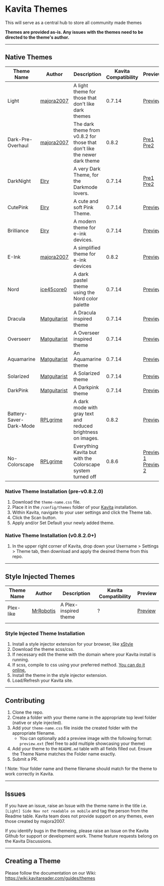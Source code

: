# Kavita Themes
This will serve as a central hub to store all community made themes

**Themes are provided as-is. Any issues with the themes need to be directed to the theme's author.**

---
## Native Themes
| Theme Name | Author | Description                                         | Kavita Compatibility | Preview | Total Installs |
|------------|--------|-----------------------------------------------------|----------------------|---------|----------------|
| Light      | [majora2007](https://github.com/majora2007)     | A light theme for those that don't like dark themes | 0.7.14 | [Preview](https://github.com/Kareadita/Themes/blob/main/Native%20Themes/Light/example.png) | <img src="https://img.shields.io/endpoint?url=https://stats.kavitareader.com/api/ui/theme-users?theme=light"/> |
| Dark-Pre-Overhaul     | [majora2007](https://github.com/majora2007)     | The dark theme from v0.8.2 for those that don't like the newer dark theme | 0.8.2               | [Pre1](https://github.com/Kareadita/Themes/blob/main/Native%20Themes/Dark-Pre-Overhaul/preview1.png) [Pre2](https://github.com/Kareadita/Themes/blob/main/Native%20Themes/Dark-Pre-Overhaul/preview2.png) | <img src="https://img.shields.io/endpoint?url=https://stats.kavitareader.com/api/ui/theme-users?theme=Dark-Pre-Overhaul"/> |
| DarkNight  | [Elry](https://github.com/ElryWeeb)             | A very Dark Theme, for the Darkmode lovers.         | 0.7.14               | [Pre1](https://github.com/Kareadita/Themes/blob/main/Native%20Themes/DarkNight/preview1.png) [Pre2](https://github.com/Kareadita/Themes/blob/main/Native%20Themes/DarkNight/preview2.png) | <img src="https://img.shields.io/endpoint?url=https://stats.kavitareader.com/api/ui/theme-users?theme=DarkNight"/> |
| CutePink	 | [Elry](https://github.com/ElryWeeb)             | A cute and soft Pink Theme.						 | 0.7.14               | [Preview](https://github.com/Kareadita/Themes/blob/main/Native%20Themes/CutePink/preview.png) | <img src="https://img.shields.io/endpoint?url=https://stats.kavitareader.com/api/ui/theme-users?theme=CutePink"/> |
| Brilliance | [Elry](https://github.com/ElryWeeb)             | A modern theme for e-ink devices.				     | 0.7.14               | [Preview](https://github.com/Kareadita/Themes/blob/main/Native%20Themes/Brilliance/preview.png) | <img src="https://img.shields.io/endpoint?url=https://stats.kavitareader.com/api/ui/theme-users?theme=Brilliance"/> |
| E-Ink      | [majora2007](https://github.com/majora2007)     | A simplified theme for e-ink devices                | 0.8.2                | [Preview](https://github.com/Kareadita/Themes/blob/main/Native%20Themes/E-Ink/preview.jpg) | <img src="https://img.shields.io/endpoint?url=https://stats.kavitareader.com/api/ui/theme-users?theme=E-Ink"/> |
| Nord       | [ice45core0](https://github.com/ice45core0)     | A dark pastel theme using the Nord color palette    | 0.7.14               | [Preview](https://github.com/Kareadita/Themes/blob/main/Native%20Themes/Nord/preview.png) | <img src="https://img.shields.io/endpoint?url=https://stats.kavitareader.com/api/ui/theme-users?theme=Nord"/> |
| Dracula    | [Matguitarist](https://github.com/matguitarist) | A Dracula inspired theme                            | 0.7.14               | [Preview](https://github.com/Kareadita/Themes/blob/main/Native%20Themes/Dracula/preview.jpg) | <img src="https://img.shields.io/endpoint?url=https://stats.kavitareader.com/api/ui/theme-users?theme=Dracula"/> |
| Overseerr  | [Matguitarist](https://github.com/matguitarist) | A Overseer inspired theme                           | 0.7.14               | [Preview](https://github.com/Kareadita/Themes/blob/main/Native%20Themes/Overseerr/preview.jpg) | <img src="https://img.shields.io/endpoint?url=https://stats.kavitareader.com/api/ui/theme-users?theme=Overseerr"/> |
| Aquamarine | [Matguitarist](https://github.com/matguitarist) | An Aquamarine theme                                 | 0.7.14               | [Preview](https://github.com/Kareadita/Themes/blob/main/Native%20Themes/Aquamarine/preview.jpg) | <img src="https://img.shields.io/endpoint?url=https://stats.kavitareader.com/api/ui/theme-users?theme=Aquamarine"/> |
| Solarized  | [Matguitarist](https://github.com/matguitarist) | A Solarized theme                                   | 0.7.14               | [Preview](https://github.com/Kareadita/Themes/blob/main/Native%20Themes/Solarized/preview.jpg) | <img src="https://img.shields.io/endpoint?url=https://stats.kavitareader.com/api/ui/theme-users?theme=Solarized"/> |
| DarkPink   | [Matguitarist](https://github.com/matguitarist) | A Darkpink theme                                    | 0.7.14               | [Preview](https://github.com/Kareadita/Themes/blob/main/Native%20Themes/DarkPink/preview.jpg) | <img src="https://img.shields.io/endpoint?url=https://stats.kavitareader.com/api/ui/theme-users?theme=DarkPink"/> |
| Battery-Saver-Dark-Mode | [RPLgrime](https://github.com/RPLgrime)| A dark mode with gray text and reduced brightness on images.  | 0.8.2  | [Preview](https://github.com/Kareadita/Themes/blob/main/Native%20Themes/Battery-Saver-Dark-Mode/preview.jpg) | <img src="https://img.shields.io/endpoint?url=https://stats.kavitareader.com/api/ui/theme-users?theme=Battery-Saver-Dark-Mode"/> |
| No-Colorscape | [RPLgrime](https://github.com/majora2007)| Everything Kavita but with the Colorscape system turned off  | 0.8.6  | [Preview 1](https://github.com/Kareadita/Themes/blob/main/Native%20Themes/No-Colorscape/preview-1.png) [Preview 2](https://github.com/Kareadita/Themes/blob/main/Native%20Themes/No-Colorscape/preview-2.png) | <img src="https://img.shields.io/endpoint?url=https://stats.kavitareader.com/api/ui/theme-users?theme=No-Colorscape"/> |

### Native Theme Installation (pre-v0.8.2.0)
1. Download the `theme-name.css` file.
2. Place it in the `/config/themes` folder of your [Kavita](https://github.com/Kareadita/Kavita) installation.
3. Within Kavita, navigate to your user settings and click the Theme tab.
4. Click the Scan button.
5. Apply and/or Set Default your newly added theme.

### Native Theme Installation (v0.8.2.0+)
1. In the upper right corner of Kavita, drop down your Username > Settings > Theme tab, then download and apply the desired theme from this repo.

---

## Style Injected Themes
| Theme Name | Author | Description                                         | Kavita Compatibility | Preview | 
|------------|--------|-----------------------------------------------------|----------------------|---------|
| Plex-like      | [MrRobotjs](https://github.com/MrRobotjs)    | A Plex-inspired theme                | ?           | [Preview](https://github.com/Kareadita/Themes/blob/main/Style%20Injected%20Themes/Plex-like/preview.png)
|            |        |                                                     |                      |

### Style Injected Theme Installation
1. Install a style injector extension for your browser, like [xStyle](https://chrome.google.com/webstore/detail/xstyle/hncgkmhphmncjohllpoleelnibpmccpj/related?hl=en)
2. Download the theme scss/css.
3. If necessary edit the theme with the domain where your Kavita install is running.
4. If scss, compile to css using your preferred method. [You can do it online.](https://www.cssportal.com/scss-to-css/)
5. Install the theme in the style injector extension.
6. Load/Refresh your Kavita site.

---
## Contributing
1. Clone the repo.
2. Create a folder with your theme name in the appropriate top level folder (native or style injected).
3. Add your `theme-name.css` file inside the created folder with the appropriate filename. 
    - You can optionally add a preview image with the following format: `preview.ext` (feel free to add multiple showcasing your theme)
4. Add your theme to the `README.md` table with all fields filled out. Ensure the Theme Name matches the Folder name exactly.
5. Submit a PR.

! Note: Your folder name and theme filename should match for the theme to work correctly in Kavita.

---
## Issues
If you have an issue, raise an Issue with the theme name in the title i.e. `[Light] Side Nav not readable on mobile` and tag the person from the Readme table. 
Kavita team does not provide support on any themes, even those created by majora2007. 

If you identify bugs in the themeing, please raise an Issue on the Kavita Github for support or development work. Theme feature requests belong on the Kavita Discussions. 

---
## Creating a Theme
Please follow the documentation on our Wiki: https://wiki.kavitareader.com/guides/themes
